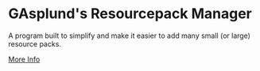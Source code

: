 # GAsplund's Resourcepack Manager
A program built to simplify and make it easier to add many small (or large) resource packs.

[More Info](https://forums.wynncraft.com/threads/215057/)
